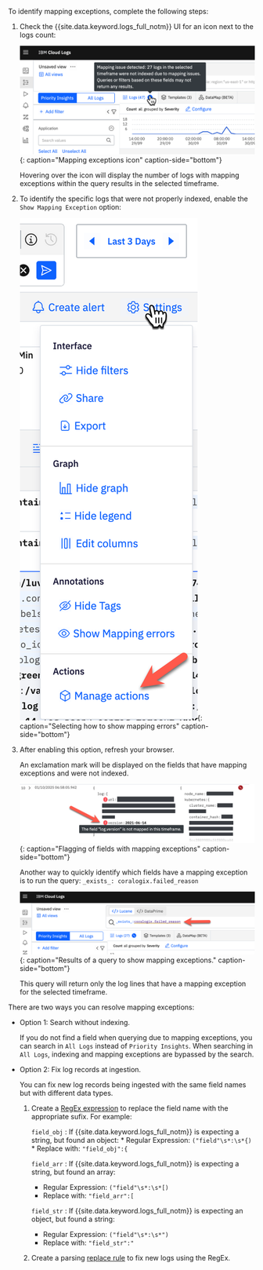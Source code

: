 To identify mapping exceptions, complete the following steps:

1. Check the {{site.data.keyword.logs_full_notm}} UI for an icon next to the logs count:

   ![Mapping exceptions icon](../images/me_01a.png){: caption="Mapping exceptions icon" caption-side="bottom"}

   Hovering over the icon will display the number of logs with mapping exceptions within the query results in the selected timeframe.

2. To identify the specific logs that were not properly indexed, enable the `Show Mapping Exception` option:

   ![Selecting how to show mapping errors. Click Settings and then click Show mapping errors.](../images/me_02a.png){: caption="Selecting how to show mapping errors" caption-side="bottom"}

3. After enabling this option, refresh your browser.

   An exclamation mark will be displayed on the fields that have mapping exceptions and were not indexed.

   ![Flagging of fields with mapping exceptions](../images/me_03a.png){: caption="Flagging of fields with mapping exceptions" caption-side="bottom"}

   Another way to quickly identify which fields have a mapping exception is to run the query: `_exists_: coralogix.failed_reason`

   ![Results of a query to show mapping exceptions](../images/me_04a.png){: caption="Results of a query to show mapping exceptions." caption-side="bottom"}

   This query will return only the log lines that have a mapping exception for the selected timeframe.

There are two ways you can resolve mapping exceptions:

- Option 1: Search without indexing.

   If you do not find a field when querying due to mapping exceptions, you can search in `All Logs` instead of `Priority Insights`. When searching in `All Logs`, indexing and mapping exceptions are bypassed by the search.

- Option 2: Fix log records at ingestion.

   You can fix new log records being ingested with the same field names but with different data types.



   1. Create a [RegEx expression](/docs/cloud-logs?topic=cloud-logs-parse-rules-regex) to replace the field name with the appropriate sufix. For example:

      `field_obj`
      :  If {{site.data.keyword.logs_full_notm}} is expecting a string, but found an object:
          * Regular Expression: `("field"\s*:\s*{)`
          * Replace with: `"field_obj":{`

      `field_arr`
      :  If {{site.data.keyword.logs_full_notm}} is expecting a string, but found an array:
         * Regular Expression: `("field"\s*:\s*[)`
         * Replace with: `"field_arr":[`

      `field_str`
      :  If {{site.data.keyword.logs_full_notm}} is expecting an object, but found a string:
         * Regular Expression: `("field"\s*:\s*")`
         * Replace with: `"field_str":"`

   2. Create a parsing [replace rule](/docs/cloud-logs?topic=cloud-logs-parse-replace-rule&interface=ui) to fix new logs using the RegEx.
